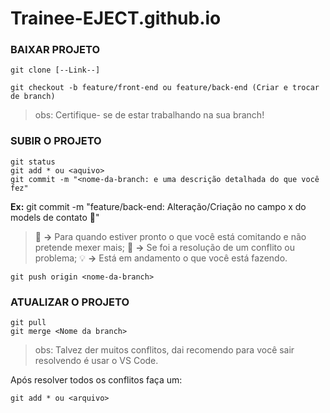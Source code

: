 # Trainee-EJECT.github.io

### BAIXAR PROJETO

```
git clone [--Link--]

git checkout -b feature/front-end ou feature/back-end (Criar e trocar de branch)

```

> obs: Certifique- se de estar trabalhando na sua branch!

### SUBIR O PROJETO

```
git status
git add * ou <aquivo>
git commit -m "<nome-da-branch: e uma descrição detalhada do que você fez"

``` 
**Ex:** git commit -m "feature/back-end: Alteração/Criação no campo x do models de contato :tada:"

> :tada: **->** Para quando estiver pronto o que você está comitando e não pretende mexer mais;
> :bug: **->** Se foi a resolução de um conflito ou problema;
> :bulb: **->** Está em andamento o que você está fazendo.

```
git push origin <nome-da-branch>

```

### ATUALIZAR O PROJETO

```
git pull 
git merge <Nome da branch>

```
> obs: Talvez der muitos conflitos, dai recomendo para você sair resolvendo é usar o VS Code.

Após resolver todos os conflitos faça um:

```
git add * ou <arquivo> 

```
